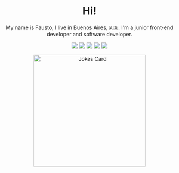 <h1 align="center">Hi!</h1>

<p align="center">My name is Fausto, I live in Buenos Aires, 🇦🇷. I'm a junior front-end developer and software developer.</p>

<p align="center">
  <img src="https://img.shields.io/badge/Arch_Linux-informational?style=for-the-badge&logo=arch-linux&logoColor=ebdbb2&color=689d6a" />
  <img src="https://img.shields.io/badge/Neovim-informational?style=for-the-badge&logo=neovim&logoColor=ebdbb2&color=98971a" />
  <img src="https://img.shields.io/badge/Vscode-informational?style=for-the-badge&logo=visual-studio-code&logoColor=ebdbb2&color=b16286" />
  <img src="https://img.shields.io/badge/Python-informational?style=for-the-badge&logo=python&logoColor=ebdbb2&color=458588" />
  <img src="https://img.shields.io/badge/Javascript-informational?style=for-the-badge&logo=javascript&logoColor=ebdbb2&color=d79921" />
</p>

<p align="center"><img src="https://random-memer.herokuapp.com/" alt="Jokes Card" height="300px" /></p>
